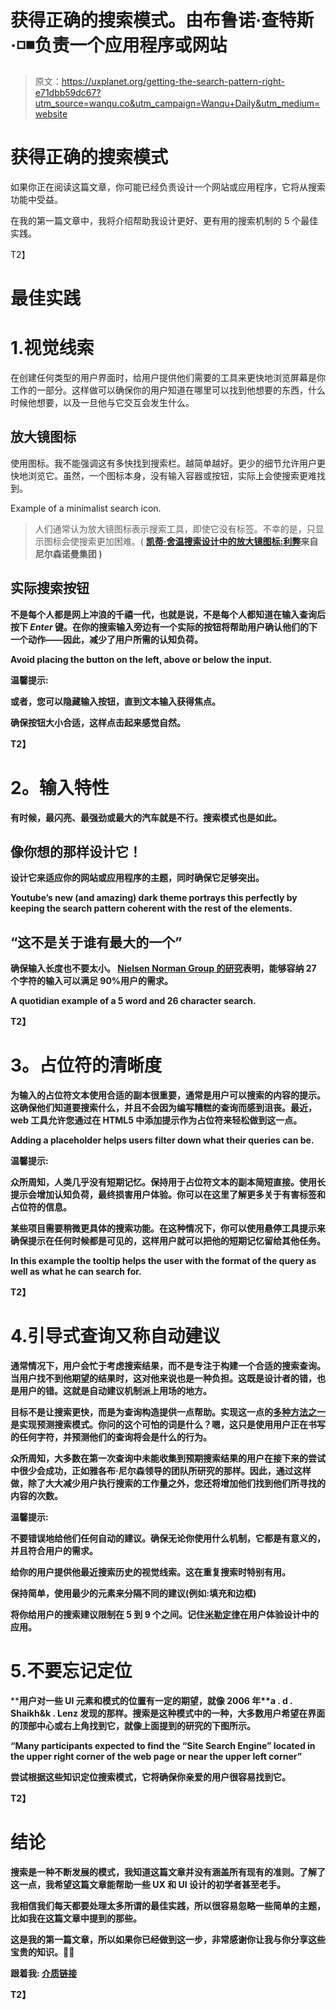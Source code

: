 # 获得正确的搜索模式。由布鲁诺·查特斯·◽◾️负责一个应用程序或网站

> 原文：<https://uxplanet.org/getting-the-search-pattern-right-e71dbb59dc67?utm_source=wanqu.co&utm_campaign=Wanqu+Daily&utm_medium=website>



# 获得正确的搜索模式

如果你正在阅读这篇文章，你可能已经负责设计一个网站或应用程序，它将从搜索功能中受益。

在我的第一篇文章中，我将介绍帮助我设计更好、更有用的搜索机制的 5 个最佳实践。



T2】

# 最佳实践

# 1.视觉线索

在创建任何类型的用户界面时，给用户提供他们需要的工具来更快地浏览屏幕是你工作的一部分。这样做可以确保你的用户知道在哪里可以找到他想要的东西，什么时候他想要，以及一旦他与它交互会发生什么。

## **放大镜图标**

使用图标。我不能强调这有多快找到搜索栏。越简单越好。更少的细节允许用户更快地浏览它。虽然，一个图标本身，没有输入容器或按钮，实际上会使搜索更难找到。



Example of a minimalist search icon.



> 人们通常认为放大镜图标表示搜索工具，即使它没有标签。不幸的是，只显示图标会使搜索更加困难。( [**凯蒂·舍温**](https://www.nngroup.com/articles/author/katie-sherwin/)**[**搜索设计中的放大镜图标:利弊**](https://www.nngroup.com/articles/magnifying-glass-icon/)**来自尼尔森诺曼集团 **)******

## ******实际搜索按钮******

****不是每个人都是网上冲浪的千禧一代，也就是说，不是每个人都知道在输入查询后按下 *Enter* 键。在你的搜索输入旁边有一个实际的按钮将帮助用户确认他们的下一个动作——因此，减少了用户所需的认知负荷。****



****Avoid placing the button on the left, above or below the input.****



******温馨提示:******

****或者，您可以隐藏输入按钮，直到文本输入获得焦点。****

****确保按钮大小合适，这样点击起来感觉自然。****

****T2】****

# ******2。输入特性******

****有时候，最闪亮、最强劲或最大的汽车就是不行。搜索模式也是如此。****

## ****像你想的那样设计它！****

****设计它来适应你的网站或应用程序的主题，同时确保它足够突出。****



****Youtube’s new (and amazing) dark theme portrays this perfectly by keeping the search pattern coherent with the rest of the elements.****



## ****“这不是关于谁有最大的一个”****

****确保输入长度也不要太小。 [Nielsen Norman Group 的研究](https://www.nngroup.com/books/prioritizing-web-usability/)表明，能够容纳 27 个字符的输入可以满足 90%用户的需求。****



****A quotidian example of a 5 word and 26 character search.****



****T2】****

# ******3。占位符的清晰度******

****为输入的占位符文本使用合适的副本很重要，通常是用户可以搜索的内容的提示。这确保他们知道要搜索什么，并且不会因为编写糟糕的查询而感到沮丧。最近，web 工具允许您通过在 HTML5 中添加提示作为占位符来轻松做到这一点。****



****Adding a placeholder helps users filter down what their queries can be.****



******温馨提示:******

****众所周知，人类几乎没有短期记忆。保持用于占位符文本的副本简短直接。使用长提示会增加认知负荷，最终损害用户体验。你可以在这里了解更多关于有害标签和占位符的信息。****

****某些项目需要稍微更具体的搜索功能。在这种情况下，你可以使用悬停工具提示来确保提示在任何时候都是可见的，这样用户就可以把他的短期记忆留给其他任务。****



****In this example the tooltip helps the user with the format of the query as well as what he can search for.****



****T2】****

# ****4.引导式查询又称自动建议****

****通常情况下，用户会忙于考虑搜索结果，而不是专注于构建一个合适的搜索查询。当用户找不到他期望的结果时，这对他来说也是一种负担。这既是设计者的错，也是用户的错。这就是自动建议机制派上用场的地方。****

****目标不是让搜索更快，而是为查询构造提供一点帮助。实现这一点的[多种方法之一](https://baymard.com/blog/autocomplete-design)是实现预测搜索模式。你问的这个可怕的词是什么？嗯，这只是使用用户正在书写的任何字符，并预测他们的查询将会是什么的行为。****



****众所周知，大多数在第一次查询中未能收集到预期搜索结果的用户在接下来的尝试中很少会成功，正如雅各布·尼尔森领导的团队所研究的那样。因此，通过这样做，除了大大减少用户执行搜索的工作量之外，您还将增加他们找到他们所寻找的内容的次数。****

******温馨提示:******

****不要错误地给他们任何自动的建议。确保无论你使用什么机制，它都是有意义的，并且符合用户的需求。****

****给你的用户提供他最近搜索历史的视觉线索。这在重复搜索时特别有用。****

****保持简单，使用最少的元素来分隔不同的建议(例如:填充和边框)****

****将你给用户的搜索建议限制在 5 到 9 个之间。记住[米勒定律](https://blog.prototypr.io/the-most-important-rule-in-ux-design-that-everyone-breaks-1c1cb188931)在用户体验设计中的应用。****

# ****5.不要忘记定位****

****用户对一些 UI 元素和模式的位置有一定的期望，就像 2006 年**a . d . Shaikh&k . Lenz 发现的那样。**搜索是这种模式中的一种，大多数用户希望在界面的顶部中心或右上角找到它，就像上面提到的研究的下图所示。****



****“Many participants expected to find the “Site Search Engine” located in the upper right corner of the web page or near the upper left corner”****



****尝试根据这些知识定位搜索模式，它将确保你亲爱的用户很容易找到它。****



****T2】****

# ******结论******

****搜索是一种不断发展的模式，我知道这篇文章并没有涵盖所有现有的准则。了解了这一点，我希望这篇文章能帮助一些 UX 和 UI 设计的初学者甚至老手。****

****我相信我们每天都要处理太多所谓的最佳实践，所以很容易忽略一些简单的主题，比如我在这篇文章中提到的那些。****

****这是我的第一篇文章，所以如果你已经做到这一步，非常感谢你让我与你分享这些宝贵的知识。💙💜****

******跟着我:** [介质](https://medium.com/@brunocharters)[链接](https://www.linkedin.com/in/brunocharters/)****

****T2】****